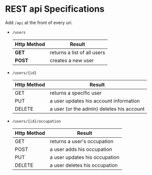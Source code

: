 # REST api Specifications

Add ```/api``` at the front of every uri.

* ```/users```

    | Http Method | Result                      |
    | ----------- | ----------------------------|
    | **GET**     | returns a list of all users |
    | **POST**    | creates a new user          |

* ```/users/{id}```

    | Http Method | Result                                    |
    | ----------- | ----------------------------------------- |
    | GET         | returns a specific user                   |
    | PUT         | a user updates his account information    |
    | DELETE      | a user (or the admin) deletes his account |

* ```/users/{id}/occupation```

    | Http Method | Result                        |
    | ----------- | ----------------------------- |
    | GET         | returns a user's occupation   |
    | POST        | a user adds his occupation    |
    | PUT         | a user updates his occupation |
    | DELETE      | a user deletes his occupation |
